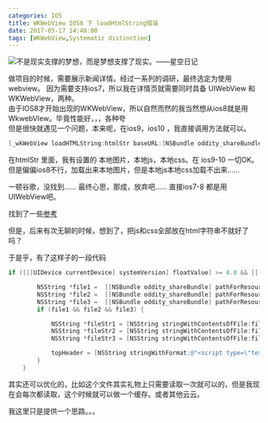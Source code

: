 ```yaml
---
categories: IOS
title: WKWebView IOS8 下 loadHtmlString错误
date: 2017-05-17 14:40:00
tags: [WKWebView,Systematic distinction]
---
```


![](http://image.msiter.com/stock-photo-212184725.jpg "不是现实支撑的梦想，而是梦想支撑了现实。——星空日记")

<!-- more -->

做项目的时候，需要展示新闻详情。经过一系列的调研，最终选定为使用 webview。
因为需要支持ios7，所以我在详情页就需要同时具备 UIWebView 和 WKWebView，两种。           
由于IOS8才开始出现的WKWebView，所以自然而然的我当然想从ios8就是用WkwebVIew。毕竟性能好，，，各种夸       
但是很快就遇见一个问题，本来呢，在ios9，ios10 ，我直接调用方法就可以。

````objective-c
[_wkWebView loadHTMLString:htmlStr baseURL:[NSBundle oddity_shareBundle].bundleURL];
````
在htmlStr 里面，我有设置的 本地图片，本地js，本地css。在 ios9-10 一切OK。但是偏偏ios8不行，加载出来本地图片，但是本地js本地css加载不出来……      

一顿谷歌，没找到……  最终心思，那成，放弃吧……  直接ios7-8 都是用 UIWebView吧。

找到了一些[参考](http://stackoverflow.com/questions/24882834/wkwebview-not-loading-local-files-under-ios-8)

但是，后来有次无聊的时候，想到了，把js和css全部放在html字符串不就好了吗？

于是乎，有了这样子的一段代码

````objective-c
if ([[[UIDevice currentDevice] systemVersion] floatValue] >= 8.0 && [[[UIDevice currentDevice] systemVersion] floatValue] < 9.0) {

        NSString *file1 =  [[NSBundle oddity_shareBundle] pathForResource:@"jquery" ofType:@"js"];
        NSString *file2 =  [[NSBundle oddity_shareBundle] pathForResource:@"bootstrap.min" ofType:@"css"];
        NSString *file3 =  [[NSBundle oddity_shareBundle] pathForResource:@"content" ofType:@"css"];
        if (file1 && file2 && file3) {

            NSString *fileStr1 = [NSString stringWithContentsOfFile:file1 encoding:(NSUTF8StringEncoding) error:nil];
            NSString *fileStr2 = [NSString stringWithContentsOfFile:file2 encoding:(NSUTF8StringEncoding) error:nil];
            NSString *fileStr3 = [NSString stringWithContentsOfFile:file3 encoding:(NSUTF8StringEncoding) error:nil];

            topHeader = [NSString stringWithFormat:@"<script type=\"text/javascript\">%@</script><style type=\"text/css\">%@</style><style type=\"text/css\">%@</style>",fileStr1,fileStr2,fileStr3];
        }
    }

````

其实还可以优化的，比如这个文件其实礼物上只需要读取一次就可以的，但是我现在会每次都读取，这个时候就可以做一个缓存。或者其他云云。

我这里只是提供一个思路。。。
